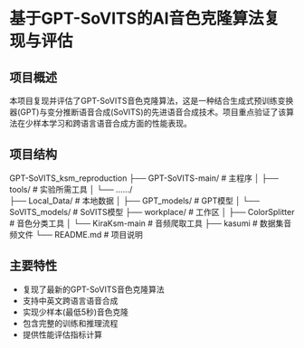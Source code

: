 # 基于GPT-SoVITS的AI音色克隆算法复现与评估

## 项目概述

本项目复现并评估了GPT-SoVITS音色克隆算法，这是一种结合生成式预训练变换器(GPT)与变分推断语音合成(SoVITS)的先进语音合成技术。项目重点验证了该算法在少样本学习和跨语言语音合成方面的性能表现。

## 项目结构

GPT-SoVITS_ksm_reproduction
├── GPT-SoVITS-main/      # 主程序
│   ├── tools/           # 实验所需工具
│   └── ....../          			
├── Local_Data/                  # 本地数据
│   ├── GPT_models/          # GPT模型
│   └── SoVITS_models/     # SoVITS模型
├── workplace/               		# 工作区
│   ├── ColorSplitter  		# 音色分类工具
│   └── KiraKsm-main       # 音频爬取工具
├── kasumi                 	  # 数据集音频文件
└── README.md                # 项目说明

## 主要特性

- 复现了最新的GPT-SoVITS音色克隆算法
- 支持中英文跨语言语音合成
- 实现少样本(最低5秒)音色克隆
- 包含完整的训练和推理流程
- 提供性能评估指标计算